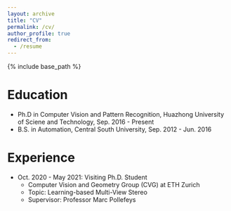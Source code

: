 ```yaml
---
layout: archive
title: "CV"
permalink: /cv/
author_profile: true
redirect_from:
  - /resume
---
```


{% include base_path %}

Education
======
* Ph.D in Computer Vision and Pattern Recognition, Huazhong University of Sciene and Technology, Sep. 2016 - Present
* B.S. in Automation, Central South University, Sep. 2012 - Jun. 2016

Experience
======
* Oct. 2020 - May 2021: Visiting Ph.D. Student
  * Computer Vision and Geometry Group (CVG) at ETH Zurich
  * Topic: Learning-based Multi-View Stereo
  * Supervisor: Professor Marc Pollefeys
  
